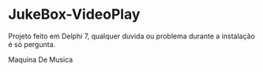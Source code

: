 JukeBox-VideoPlay
=================

Projeto feito em Delphi 7, qualquer duvida ou problema durante a instalação é só pergunta.


Maquina De Musica
